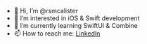 - 👋 Hi, I’m @rsmcalister
- 👀 I’m interested in iOS & Swift development
- 🌱 I’m currently learning SwiftUI & Combine
- 📫 How to reach me: [LinkedIn](https://www.linkedin.com/in/rsmcalister/)

<!---
rsmcalister/rsmcalister is a ✨ special ✨ repository because its `README.md` (this file) appears on your GitHub profile.
You can click the Preview link to take a look at your changes.
--->
